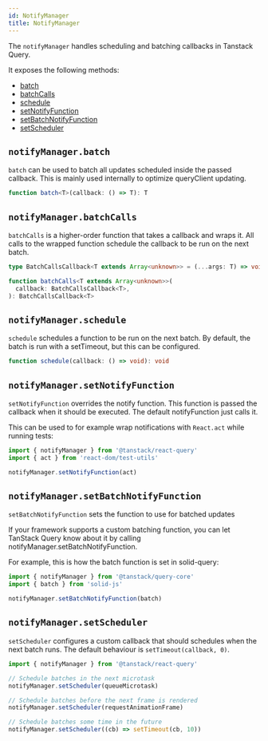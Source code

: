 ```yaml
---
id: NotifyManager
title: NotifyManager
---
```


The `notifyManager` handles scheduling and batching callbacks in Tanstack Query.

It exposes the following methods:

- [batch](#notifymanagerbatch)
- [batchCalls](#notifymanagerbatchcalls)
- [schedule](#notifymanagerschedule)
- [setNotifyFunction](#notifymanagersetnotifyfunction)
- [setBatchNotifyFunction](#notifymanagersetbatchnotifyfunction)
- [setScheduler](#notifymanagersetscheduler)

## `notifyManager.batch`

`batch` can be used to batch all updates scheduled inside the passed callback.
This is mainly used internally to optimize queryClient updating.

```ts
function batch<T>(callback: () => T): T
```

## `notifyManager.batchCalls`

`batchCalls` is a higher-order function that takes a callback and wraps it.
All calls to the wrapped function schedule the callback to be run on the next batch.

```ts
type BatchCallsCallback<T extends Array<unknown>> = (...args: T) => void

function batchCalls<T extends Array<unknown>>(
  callback: BatchCallsCallback<T>,
): BatchCallsCallback<T>
```

## `notifyManager.schedule`

`schedule` schedules a function to be run on the next batch. By default, the batch is run
with a setTimeout, but this can be configured.

```ts
function schedule(callback: () => void): void
```

## `notifyManager.setNotifyFunction`

`setNotifyFunction` overrides the notify function. This function is passed the
callback when it should be executed. The default notifyFunction just calls it.

This can be used to for example wrap notifications with `React.act` while running tests:

```ts
import { notifyManager } from '@tanstack/react-query'
import { act } from 'react-dom/test-utils'

notifyManager.setNotifyFunction(act)
```

## `notifyManager.setBatchNotifyFunction`

`setBatchNotifyFunction` sets the function to use for batched updates

If your framework supports a custom batching function, you can let TanStack Query know about it by calling notifyManager.setBatchNotifyFunction.

For example, this is how the batch function is set in solid-query:

```ts
import { notifyManager } from '@tanstack/query-core'
import { batch } from 'solid-js'

notifyManager.setBatchNotifyFunction(batch)
```

## `notifyManager.setScheduler`

`setScheduler` configures a custom callback that should schedules when the next
batch runs. The default behaviour is `setTimeout(callback, 0)`.

```ts
import { notifyManager } from '@tanstack/react-query'

// Schedule batches in the next microtask
notifyManager.setScheduler(queueMicrotask)

// Schedule batches before the next frame is rendered
notifyManager.setScheduler(requestAnimationFrame)

// Schedule batches some time in the future
notifyManager.setScheduler((cb) => setTimeout(cb, 10))
```
